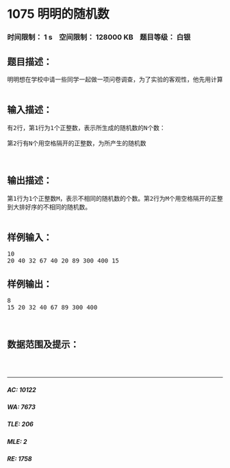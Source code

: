 # 1075 明明的随机数   
### 时间限制： 1 s&nbsp;&nbsp;&nbsp;&nbsp;空间限制： 128000 KB&nbsp;&nbsp;&nbsp;&nbsp;题目等级： 白银  
## 题目描述：  

<pre>
明明想在学校中请一些同学一起做一项问卷调查，为了实验的客观性，他先用计算机生成了N个1到1000之间的随机整数（N≤100），对于其中重复的数字，只保留一个，把其余相同的数去掉，不同的数对应着不同的学生的学号。然后再把这些数从小到大排序，按照排好的顺序去找同学做调查。请你协助明明完成“去重”与“排序”的工作。

</pre>
  
  
## 输入描述：  

<pre>
有2行，第1行为1个正整数，表示所生成的随机数的N个数：
 
第2行有N个用空格隔开的正整数，为所产生的随机数
 

</pre>
  
  
## 输出描述：  

<pre>
第1行为1个正整数M，表示不相同的随机数的个数。第2行为M个用空格隔开的正整数，为从小
到大排好序的不相同的随机数。

</pre>
  
  
## 样例输入：  

<pre>
10
20 40 32 67 40 20 89 300 400 15
</pre>
  
  
## 样例输出：  

<pre>
8
15 20 32 40 67 89 300 400
 

</pre>
  
  
## 数据范围及提示：  

<pre>
 

</pre>
  
  
***  

##### AC: 10122  
##### WA: 7673  
##### TLE: 206  
##### MLE: 2  
##### RE: 1758  
